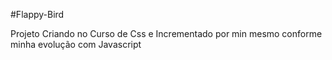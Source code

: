  #Flappy-Bird

Projeto Criando no Curso de Css e Incrementado por min mesmo conforme minha evolução com Javascript
